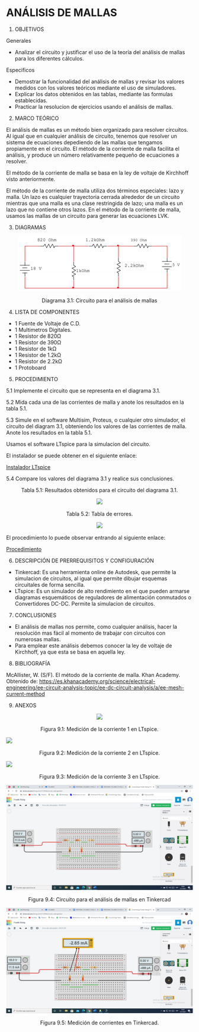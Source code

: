 # ANÁLISIS DE MALLAS

1. OBJETIVOS

Generales

* Analizar el circuito  y justificar el uso de la teoría del análisis de mallas para los diferentes cálculos. 

Especificos

* Demostrar la funcionalidad del análisis de mallas y revisar los valores medidos con los valores teóricos mediante el uso de simuladores. 
* Explicar los datos obtenidos en las tablas, mediante las formulas establecidas.
* Practicar la resolucion de ejercicios usando el análisis de mallas.

2. MARCO TEÓRICO 

El análisis de mallas es un método bien organizado para resolver circuitos. Al igual que en cualquier análisis de circuito, tenemos que resolver un sistema de ecuaciones depediendo de las mallas que tengamos propiamente en el circuito. El método de la corriente de malla facilita el análisis, y produce un número relativamente pequeño de ecuaciones a resolver. 

El método de la corriente de malla se basa en la ley de voltaje de Kirchhoff visto anteriormente. 

El método de la corriente de malla utiliza dos términos especiales: lazo y malla. Un lazo es cualquier trayectoria cerrada alrededor de un circuito mientras que una malla es una clase restringida de lazo; una malla es un lazo que no contiene otros lazos. En el método de la corriente de malla, usamos las mallas de un circuito para generar las ecuaciones LVK.

3. DIAGRAMAS

<p align="center">
  <img src="https://github.com/Dillanj2/Informe2/blob/main/Im%C3%A1genes/Circuito%20para%20el%20an%C3%A1lisis%20de%20mallas.png">
</p>
<p align="center">
  Diagrama 3.1: Circuito para el análisis de mallas
</p>

4. LISTA DE COMPONENTES

* 1 Fuente de Voltaje de C.D.
* 1 Multimetros Digitales.
* 1 Resistor de 820Ω
* 1 Resistor de 390Ω
* 1 Resistor de 1kΩ
* 1 Resistor de 1.2kΩ
* 1 Resistor de 2.2kΩ
* 1 Protoboard

5. PROCEDIMIENTO

5.1 Implemente el circuito que se representa en el diagrama 3.1.

5.2 Mida cada una de las corrientes de malla y anote los resultados en la tabla 5.1.

5.3 Simule en el software Multisim, Proteus, o cualquier otro simulador, el circuito del diagram 3.1, obteniendo los valores de las corrientes de malla. Anote los resultados en la tabla 5.1.

Usamos el software LTspice para la simulacion del circuito.

El instalador se puede obtener en el siguiente enlace:

<p><a href="https://github.com/Dillanj2/Informe2/blob/main/Instaladores/LTspice">Instalador LTspice</a>

5.4 Compare los valores del diagrama 3.1 y realice sus conclusiones.

<p align="center">
  Tabla 5.1: Resultados obtenidos para el circuito del diagrama 3.1.
</p>
<p align="center">
  <img src="https://github.com/Dillanj2/Informe2/blob/main/Im%C3%A1genes/Resultados%20obtenidos%20para%20el%20circuito%20del%20diagrama%203.1.png">
</p>

<p align="center">
  Tabla 5.2: Tabla de errores.
</p>
<p align="center">
  <img src="https://github.com/Dillanj2/Informe2/blob/main/Im%C3%A1genes/Tabla%20de%20errores.png">
</p>

El procedimiento lo puede observar entrando al siguiente enlace:

<p><a href="https://github.com/Dillanj2/Informe2/blob/main/C%C3%B3digo%20Fuente/Procedimiento_de_Laboratorio_2.pdf">Procedimiento</a>

6. DESCRIPCIÓN DE PRERREQUISITOS Y CONFIGURACIÓN

* Tinkercad: Es una herramienta online de Autodesk, que permite la simulacion de circuitos, al igual que permite dibujar esquemas circuitales de forma sencilla.
* LTspice: Es un simulador de alto rendimiento en el que pueden armarse diagramas esquemáticos de reguladores de alimentación conmutados o Convertidores DC-DC. Permite la simulacion de circuitos.

7. CONCLUSIONES

* El análisis de mallas nos permite, como cualquier análisis, hacer la resolución mas fácil al momento de trabajar con circuitos con numerosas mallas.
* Para emplear este análisis debemos conocer la ley de voltaje de Kirchhoff, ya que esta se basa en aquella ley. 
8. BIBLIOGRAFÍA

McAllister, W. (S/F). El método de la corriente de malla. Khan Academy. Obtenido de: https://es.khanacademy.org/science/electrical-engineering/ee-circuit-analysis-topic/ee-dc-circuit-analysis/a/ee-mesh-current-method

9. ANEXOS

<p align="center">
  <img src="https://github.com/Dillanj2/Informe2/blob/main/Im%C3%A1genes/Corriente%201.jpeg">
</p>
<p align="center">
  Figura 9.1: Medición de la corriente 1 en LTspice.
</p

<p align="center">
  <img src="https://github.com/Dillanj2/Informe2/blob/main/Im%C3%A1genes/Corriente%202.jpeg">
</p>
<p align="center">
  Figura 9.2: Medición de la corriente 2 en LTspice.
</p

<p align="center">
  <img src="https://github.com/Dillanj2/Informe2/blob/main/Im%C3%A1genes/Corriente%203.jpeg">
</p>
<p align="center">
  Figura 9.3: Medición de la corriente 3 en LTspice.
</p
  
<p align="center">
  <img src="https://github.com/Dillanj2/Informe2/blob/main/Im%C3%A1genes/Circuito%20para%20el%20an%C3%A1lisis%20de%20mallas%20Tinkercad.png">
</p>
<p align="center">
  Figura 9.4: Circuito para el análisis de mallas en Tinkercad
</p

<p align="center">
  <img src="https://github.com/Dillanj2/Informe2/blob/main/Im%C3%A1genes/Circuito%20para%20el%20an%C3%A1lisis%20de%20mallas%20medici%C3%B3n.png">
</p>
<p align="center">
  Figura 9.5: Medición de corrientes en Tinkercad.
</p
